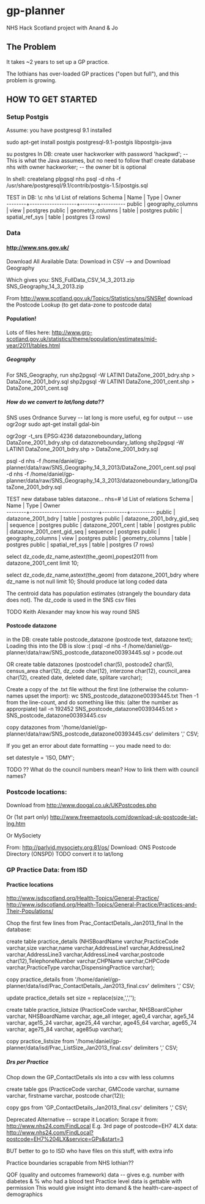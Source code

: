 gp-planner
==========

NHS Hack Scotland project with Anand & Jo

## The Problem

It takes ~2 years to set up a GP practice.

The lothians has over-loaded GP practices ("open but full"), and this problem
is growing.



## HOW TO GET STARTED

### Setup Postgis

Assume: you have postgresql 9.1 installed

sudo apt-get install postgis postgresql-9.1-postgis libpostgis-java

su postgres
In DB: 
create user hackworker with password 'hackpwd'; -- This is what the Java assumes, but no need to follow that!
create database nhs with owner hackworker; -- the owner bit is optional

In shell: 
createlang plpgsql nhs
psql -d nhs -f /usr/share/postgresql/9.1/contrib/postgis-1.5/postgis.sql

TEST in DB:
\c nhs
\d
               List of relations
 Schema |       Name        | Type  |  Owner   
--------+-------------------+-------+----------
 public | geography_columns | view  | postgres
 public | geometry_columns  | table | postgres
 public | spatial_ref_sys   | table | postgres
(3 rows)


### Data

#### http://www.sns.gov.uk/
Download All Available Data: Download in CSV --> 
and
Download Geography

Which gives you:
SNS\_FullData\_CSV\_14\_3\_2013.zip
SNS\_Geography\_14\_3\_2013.zip

From
http://www.scotland.gov.uk/Topics/Statistics/sns/SNSRef
download the Postcode Lookup (to get data-zone to postcode data)

#### Population!

Lots of files here:
http://www.gro-scotland.gov.uk/statistics/theme/population/estimates/mid-year/2011/tables.html


##### Geography

For SNS\_Geography, run
shp2pgsql -W LATIN1 DataZone_2001_bdry.shp > DataZone_2001_bdry.sql
shp2pgsql -W LATIN1 DataZone_2001_cent.shp > DataZone_2001_cent.sql



##### How do we convert to lat/long data??
SNS uses Ordnance Survey -- lat long is more useful, eg for output
 -- use ogr2ogr
sudo apt-get install gdal-bin

   ogr2ogr -t_srs EPSG:4236 datazoneboundary_latlong DataZone_2001_bdry.shp
   cd datazoneboundary_latlong
   shp2pgsql -W LATIN1 DataZone_2001_bdry.shp > DataZone_2001_bdry.sql

psql -d nhs -f /home/daniel/gp-planner/data/raw/SNS_Geography_14_3_2013/DataZone_2001_cent.sql
psql -d nhs -f /home/daniel/gp-planner/data/raw/SNS_Geography_14_3_2013/datazoneboundary_latlong/DataZone_2001_bdry.sql

TEST new database tables datazone...
nhs=# \d
                     List of relations
 Schema |            Name            |   Type   |  Owner   
--------+----------------------------+----------+----------
 public | datazone_2001_bdry         | table    | postgres
 public | datazone_2001_bdry_gid_seq | sequence | postgres
 public | datazone_2001_cent         | table    | postgres
 public | datazone_2001_cent_gid_seq | sequence | postgres
 public | geography_columns          | view     | postgres
 public | geometry_columns           | table    | postgres
 public | spatial_ref_sys            | table    | postgres
(7 rows)

select dz_code,dz_name,astext(the_geom),popest2011 from datazone_2001_cent limit 10;

select dz_code,dz_name,astext(the_geom) from datazone_2001_bdry where dz_name is not null  limit 10;
Should produce lat long coded data


The centroid data has population estimates (strangely the boundary data does not).
The dz_code is used in the SNS csv files

TODO Keith Alexander may know his way round SNS


#### Postcode datazone

in the DB:
create table postcode_datazone (postcode text, datazone text);
Loading this into the DB is slow :(
psql -d nhs -f /home/daniel/gp-planner/data/raw/SNS_postcode_datazone00393445.sql > pcode.out 


OR
create table datazones (postcode1 char(5), postcode2 char(5), census_area char(12), dz_code char(12), interzone char(12), council_area char(12), created date, deleted date, splitare varchar);

Create a copy of the .txt file without the first line (otherwise the column-names upset the import):
wc SNS_postcode_datazone00393445.txt 
Then -1 from the line-count, and do something like this: (alter the number as approrpiate)
tail -n 192452 SNS_postcode_datazone00393445.txt > SNS_postcode_datazone00393445.csv

copy datazones from '/home/daniel/gp-planner/data/raw/SNS_postcode_datazone00393445.csv' delimiters ',' CSV;

If you get an error about date formatting  -- you made need to do:

set datestyle = 'ISO, DMY';

TODO ?? What do the council numbers mean? How to link them with council names?


### Postcode locations:
Download from http://www.doogal.co.uk/UKPostcodes.php


Or (1st part only) 
http://www.freemaptools.com/download-uk-postcode-lat-lng.htm


Or MySociety

From: http://parlvid.mysociety.org:81/os/ 
Download: ONS Postcode Directory (ONSPD)
TODO convert it to lat/long


### GP Practice Data: from ISD
#### Practice locations

http://www.isdscotland.org/Health-Topics/General-Practice/
http://www.isdscotland.org/Health-Topics/General-Practice/Practices-and-Their-Populations/

Chop the first few lines from Prac_ContactDetails_Jan2013_final
In the database:

create table practice_details (NHSBoardName varchar,PracticeCode varchar,size varchar,name varchar,AddressLine1 varchar,AddressLine2 varchar,AddressLine3 varchar,AddressLine4 varchar,postcode char(12),TelephoneNumber varchar,CHPName varchar,CHPCode varchar,PracticeType varchar,DispensingPractice varchar);

copy practice_details from '/home/daniel/gp-planner/data/isd/Prac_ContactDetails_Jan2013_final.csv' delimiters ',' CSV;

update practice_details set size = replace(size,',','');

create table practice_listsize (PracticeCode varchar, NHSBoardCipher varchar, NHSBoardName varchar, age_all integer, age0_4	varchar, age5_14 varchar, 	age15_24 varchar, 	age25_44 varchar, 	age45_64 varchar, 	age65_74 varchar, 	age75_84 varchar, 	age85up varchar);

copy practice_listsize from '/home/daniel/gp-planner/data/isd/Prac_ListSize_Jan2013_final.csv' delimiters ',' CSV;


##### Drs per Practice

Chop down the GP_ContactDetails xls into a csv with less columns

create table gps (PracticeCode varchar, GMCcode varchar, surname varchar, firstname varchar, postcode char(12));

copy gps from 'GP_ContactDetails_Jan2013_final.csv' delimiters ',' CSV;




Deprecated Alternative -- scrape it
Location:
Scrape it from: http://www.nhs24.com/FindLocal
E.g. 3rd page of postcode=EH7 4LX data:
http://www.nhs24.com/FindLocal?postcode=EH7%204LX&service=GPs&start=3

BUT better to go to ISD who have files on this stuff, with extra info


Practice boundaries scrapable from NHS lothian??


QOF (quality and outcomes framework) data -- gives e.g. number with diabetes & % who had a blood test
Practice level data is gettable with permission
This would give insight into demand & the health-care-aspect of demographics

